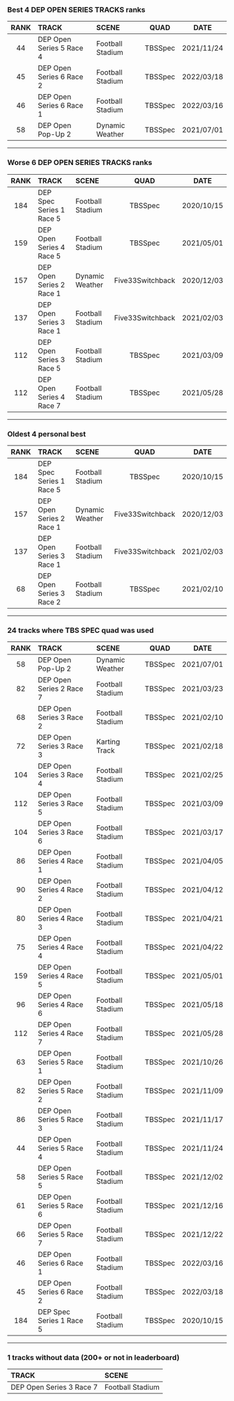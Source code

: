 ### Best 4 DEP OPEN SERIES TRACKS ranks
|RANK|TRACK|SCENE|QUAD|DATE|
|:---:|:---|:---|:---:|:---:|
|44|DEP Open Series 5 Race 4|Football Stadium|TBSSpec|2021/11/24|
|45|DEP Open Series 6 Race 2|Football Stadium|TBSSpec|2022/03/18|
|46|DEP Open Series 6 Race 1|Football Stadium|TBSSpec|2022/03/16|
|58|DEP Open Pop-Up 2|Dynamic Weather|TBSSpec|2021/07/01|
---
### Worse 6 DEP OPEN SERIES TRACKS ranks
|RANK|TRACK|SCENE|QUAD|DATE|
|:---:|:---|:---|:---:|:---:|
|184|DEP Spec Series 1 Race 5|Football Stadium|TBSSpec|2020/10/15|
|159|DEP Open Series 4 Race 5|Football Stadium|TBSSpec|2021/05/01|
|157|DEP Open Series 2 Race 1|Dynamic Weather|Five33Switchback|2020/12/03|
|137|DEP Open Series 3 Race 1|Football Stadium|Five33Switchback|2021/02/03|
|112|DEP Open Series 3 Race 5|Football Stadium|TBSSpec|2021/03/09|
|112|DEP Open Series 4 Race 7|Football Stadium|TBSSpec|2021/05/28|
---
### Oldest 4 personal best
|RANK|TRACK|SCENE|QUAD|DATE|
|:---:|:---|:---|:---:|:---:|
|184|DEP Spec Series 1 Race 5|Football Stadium|TBSSpec|2020/10/15|
|157|DEP Open Series 2 Race 1|Dynamic Weather|Five33Switchback|2020/12/03|
|137|DEP Open Series 3 Race 1|Football Stadium|Five33Switchback|2021/02/03|
|68|DEP Open Series 3 Race 2|Football Stadium|TBSSpec|2021/02/10|
---
### 24 tracks where TBS SPEC quad was used
|RANK|TRACK|SCENE|QUAD|DATE|
|:---:|:---|:---|:---:|:---:|
|58|DEP Open Pop-Up 2|Dynamic Weather|TBSSpec|2021/07/01|
|82|DEP Open Series 2 Race 7|Football Stadium|TBSSpec|2021/03/23|
|68|DEP Open Series 3 Race 2|Football Stadium|TBSSpec|2021/02/10|
|72|DEP Open Series 3 Race 3|Karting Track|TBSSpec|2021/02/18|
|104|DEP Open Series 3 Race 4|Football Stadium|TBSSpec|2021/02/25|
|112|DEP Open Series 3 Race 5|Football Stadium|TBSSpec|2021/03/09|
|104|DEP Open Series 3 Race 6|Football Stadium|TBSSpec|2021/03/17|
|86|DEP Open Series 4 Race 1|Football Stadium|TBSSpec|2021/04/05|
|90|DEP Open Series 4 Race 2|Football Stadium|TBSSpec|2021/04/12|
|80|DEP Open Series 4 Race 3|Football Stadium|TBSSpec|2021/04/21|
|75|DEP Open Series 4 Race 4|Football Stadium|TBSSpec|2021/04/22|
|159|DEP Open Series 4 Race 5|Football Stadium|TBSSpec|2021/05/01|
|96|DEP Open Series 4 Race 6|Football Stadium|TBSSpec|2021/05/18|
|112|DEP Open Series 4 Race 7|Football Stadium|TBSSpec|2021/05/28|
|63|DEP Open Series 5 Race 1|Football Stadium|TBSSpec|2021/10/26|
|82|DEP Open Series 5 Race 2|Football Stadium|TBSSpec|2021/11/09|
|86|DEP Open Series 5 Race 3|Football Stadium|TBSSpec|2021/11/17|
|44|DEP Open Series 5 Race 4|Football Stadium|TBSSpec|2021/11/24|
|58|DEP Open Series 5 Race 5|Football Stadium|TBSSpec|2021/12/02|
|61|DEP Open Series 5 Race 6|Football Stadium|TBSSpec|2021/12/16|
|66|DEP Open Series 5 Race 7|Football Stadium|TBSSpec|2021/12/22|
|46|DEP Open Series 6 Race 1|Football Stadium|TBSSpec|2022/03/16|
|45|DEP Open Series 6 Race 2|Football Stadium|TBSSpec|2022/03/18|
|184|DEP Spec Series 1 Race 5|Football Stadium|TBSSpec|2020/10/15|
---
### 1 tracks without data (200+ or not in leaderboard)
|TRACK|SCENE|
|:---|:---|
|DEP Open Series 3 Race 7|Football Stadium|
